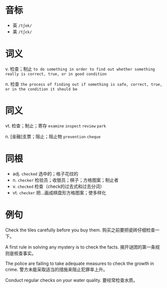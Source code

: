 # 音标

- 英 `/tʃek/`
- 美 `/tʃɛk/`

# 词义

v. 检查；制止
`to do something in order to find out whether something really is correct, true, or in good condition`

n. 检查
`the process of finding out if something is safe, correct, true, or in the condition it should be`

# 同义

vt. 检查；制止；寄存
`examine` `inspect` `review` `park`

n. [金融]支票；阻止；阻止物
`prevention` `cheque`

# 同根

- adj. `checked` 选中的；格子花纹的
- n. `checker` 检验员；收银员；棋子；方格图案；制止者
- v. `checked` 检查（check的过去式和过去分词）
- vt. `checker` 把…画成棋盘形方格图案；使多样化

# 例句

Check the tiles carefully before you buy them.
购买之前要把瓷砖仔细检查一下。

A first rule in solving any mystery is to check the facts.
揭开谜团的第一条规则是核查事实。

The police are failing to take adequate measures to check the growth in crime.
警方未能采取适当的措施来阻止犯罪率上升。

Conduct regular checks on your water quality.
要经常检查水质。


